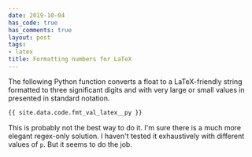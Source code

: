 ```yaml
---
date: 2019-10-04
has_code: true
has_comments: true
layout: post
tags:
- latex
title: Formatting numbers for LaTeX
---
```

The following Python function converts a float to a LaTeX-friendly string formatted
to three significant digits and with very large or small values in presented in
standard notation.

```python
{{ site.data.code.fmt_val_latex__py }}
```

This is probably not the best way to do it. I'm sure there is a much more elegant
regex-only solution. I haven't tested it exhaustively with different values of `p`.
But it seems to do the job.